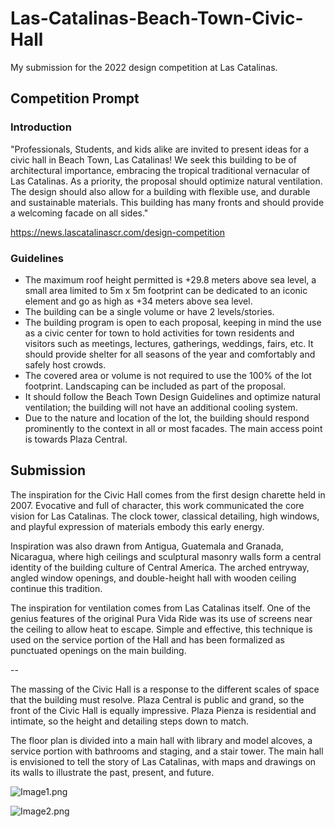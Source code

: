# Las-Catalinas-Beach-Town-Civic-Hall
My submission for the 2022 design competition at Las Catalinas.

## Competition Prompt
### Introduction
"Professionals, Students, and kids alike are invited to present ideas for a civic hall in Beach Town, Las Catalinas! We seek this building to be of architectural importance, embracing the tropical traditional vernacular of Las Catalinas. As a priority, the proposal should optimize natural ventilation. The design should also allow for a building with flexible use, and durable and sustainable materials. This building has many fronts and should provide a welcoming facade on all sides."

https://news.lascatalinascr.com/design-competition

### Guidelines
- The maximum roof height permitted is +29.8 meters above sea level, a small area limited to 5m x 5m footprint can be dedicated to an iconic element and go as high as +34 meters above sea level.
- The building can be a single volume or have 2 levels/stories.
- The building program is open to each proposal, keeping in mind the use as a civic center for town to hold activities for town residents and visitors such as meetings, lectures, gatherings, weddings, fairs, etc. It should provide shelter for all seasons of the year and comfortably and safely host crowds.
- The covered area or volume is not required to use the 100% of the lot footprint. Landscaping can be included as part of the proposal.
- It should follow the Beach Town Design Guidelines and optimize natural ventilation; the building will not have an additional cooling system.
- Due to the nature and location of the lot, the building should respond prominently to the context in all or most facades. The main access point is towards Plaza Central.


## Submission
The inspiration for the Civic Hall comes from the first design charette held in 2007. Evocative and full of character, this work communicated the core vision for Las Catalinas. The clock tower, classical detailing, high windows, and playful expression of materials embody this early energy. 

Inspiration was also drawn from Antigua, Guatemala and Granada, Nicaragua, where high ceilings and sculptural masonry walls form a central identity of the building culture of Central America. The arched entryway, angled window openings, and double-height hall with wooden ceiling continue this tradition.

The inspiration for ventilation comes from Las Catalinas itself. One of the genius features of the original Pura Vida Ride was its use of screens near the ceiling to allow heat to escape. Simple and effective, this technique is used on the service portion of the Hall and has been formalized as punctuated openings on the main building.

--

The massing of the Civic Hall is a response to the different scales of space that the building must resolve. Plaza Central is public and grand, so the front of the Civic Hall is equally impressive. Plaza Pienza is residential and intimate, so the height and detailing steps down to match.

The floor plan is divided into a main hall with library and model alcoves, a service portion with bathrooms and staging, and a stair tower. The main hall is envisioned to tell the story of Las Catalinas, with maps and drawings on its walls to illustrate the past, present, and future.

![Image1.png](imgs/21_1219_Final_Layout_Town_Hall_P1.png)

![Image2.png](imgs/21_1219_Final_Layout_Town_Hall_P2.png)
